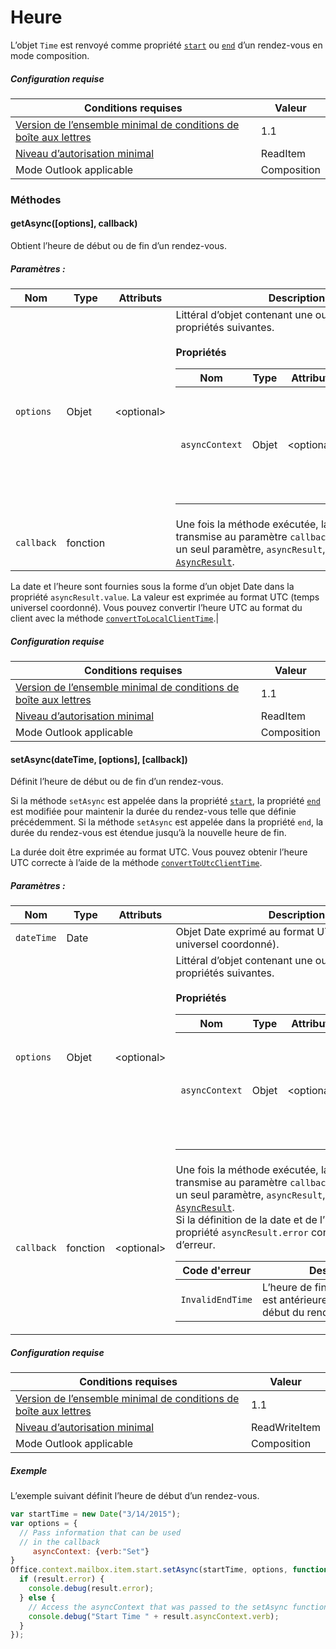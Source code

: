 

# <a name="time"></a>Heure

L’objet `Time` est renvoyé comme propriété [`start`](Office.context.mailbox.item.md#start-datetime) ou [`end`](Office.context.mailbox.item.md#end-datetime) d’un rendez-vous en mode composition.

##### <a name="requirements"></a>Configuration requise

|Conditions requises| Valeur|
|---|---|
|[Version de l’ensemble minimal de conditions de boîte aux lettres](../tutorial-api-requirement-sets.md)| 1.1|
|[Niveau d’autorisation minimal](../../../docs/outlook/understanding-outlook-add-in-permissions.md)| ReadItem|
|Mode Outlook applicable| Composition|

### <a name="methods"></a>Méthodes

####  <a name="getasync([options],-callback)"></a>getAsync([options], callback)

Obtient l’heure de début ou de fin d’un rendez-vous.

##### <a name="parameters:"></a>Paramètres :

|Nom| Type| Attributs| Description|
|---|---|---|---|
|`options`| Objet| &lt;optional&gt;|Littéral d’objet contenant une ou plusieurs des propriétés suivantes.<br/><br/>**Propriétés**<br/><table class="nested-table"><thead><tr><th>Nom</th><th>Type</th><th>Attributs</th><th>Description</th></tr></thead><tbody><tr><td><code>asyncContext</code></td><td>Objet</td><td>&lt;optional&gt;</td><td>Les développeurs peuvent indiquer un objet auquel ils souhaitent accéder dans la méthode de rappel.</td></tr></tbody></table>|
|`callback`| fonction||Une fois la méthode exécutée, la fonction transmise au paramètre `callback` est appelée avec un seul paramètre, `asyncResult`, qui est un objet [`AsyncResult`](simple-types.md#asyncresult).

La date et l’heure sont fournies sous la forme d’un objet Date dans la propriété `asyncResult.value`. La valeur est exprimée au format UTC (temps universel coordonné). Vous pouvez convertir l’heure UTC au format du client avec la méthode [`convertToLocalClientTime`](Office.context.mailbox.md#converttolocalclienttimetimevalue--localclienttime).|

##### <a name="requirements"></a>Configuration requise

|Conditions requises| Valeur|
|---|---|
|[Version de l’ensemble minimal de conditions de boîte aux lettres](../tutorial-api-requirement-sets.md)| 1.1|
|[Niveau d’autorisation minimal](../../../docs/outlook/understanding-outlook-add-in-permissions.md)| ReadItem|
|Mode Outlook applicable| Composition|
####  <a name="setasync(datetime,-[options],-[callback])"></a>setAsync(dateTime, [options], [callback])

Définit l’heure de début ou de fin d’un rendez-vous.

Si la méthode `setAsync` est appelée dans la propriété [`start`](Office.context.mailbox.item.md#start-datetime), la propriété [`end`](Office.context.mailbox.item.md#end-datetime) est modifiée pour maintenir la durée du rendez-vous telle que définie précédemment. Si la méthode `setAsync` est appelée dans la propriété `end`, la durée du rendez-vous est étendue jusqu’à la nouvelle heure de fin.

La durée doit être exprimée au format UTC. Vous pouvez obtenir l’heure UTC correcte à l’aide de la méthode [`convertToUtcClientTime`](Office.context.mailbox.md#converttoutcclienttimeinput--date).

##### <a name="parameters:"></a>Paramètres :

|Nom| Type| Attributs| Description|
|---|---|---|---|
|`dateTime`| Date||Objet Date exprimé au format UTC (temps universel coordonné).|
|`options`| Objet| &lt;optional&gt;|Littéral d’objet contenant une ou plusieurs des propriétés suivantes.<br/><br/>**Propriétés**<br/><table class="nested-table"><thead><tr><th>Nom</th><th>Type</th><th>Attributs</th><th>Description</th></tr></thead><tbody><tr><td><code>asyncContext</code></td><td>Objet</td><td>&lt;optional&gt;</td><td>Les développeurs peuvent indiquer un objet auquel ils souhaitent accéder dans la méthode de rappel.</td></tr></tbody></table>|
|`callback`| fonction| &lt;optional&gt;|Une fois la méthode exécutée, la fonction transmise au paramètre `callback` est appelée avec un seul paramètre, `asyncResult`, qui est un objet [`AsyncResult`](simple-types.md#asyncresult). <br/>Si la définition de la date et de l’heure échoue, la propriété `asyncResult.error` contient un code d’erreur.<br/><table class="nested-table"><thead><tr><th>Code d'erreur</th><th>Description</th></tr></thead><tbody><tr><td><code>InvalidEndTime</code></td><td>L’heure de fin du rendez-vous est antérieure à l’heure de début du rendez-vous.</td></tr></tbody></table>|

##### <a name="requirements"></a>Configuration requise

|Conditions requises| Valeur|
|---|---|
|[Version de l’ensemble minimal de conditions de boîte aux lettres](../tutorial-api-requirement-sets.md)| 1.1|
|[Niveau d’autorisation minimal](../../../docs/outlook/understanding-outlook-add-in-permissions.md)| ReadWriteItem|
|Mode Outlook applicable| Composition|

##### <a name="example"></a>Exemple

L’exemple suivant définit l’heure de début d’un rendez-vous.

```js
var startTime = new Date("3/14/2015");
var options = {
  // Pass information that can be used
  // in the callback
     asyncContext: {verb:"Set"}
}
Office.context.mailbox.item.start.setAsync(startTime, options, function(result) {
  if (result.error) {
    console.debug(result.error);
  } else {
    // Access the asyncContext that was passed to the setAsync function
    console.debug("Start Time " + result.asyncContext.verb);
  }
});
```
